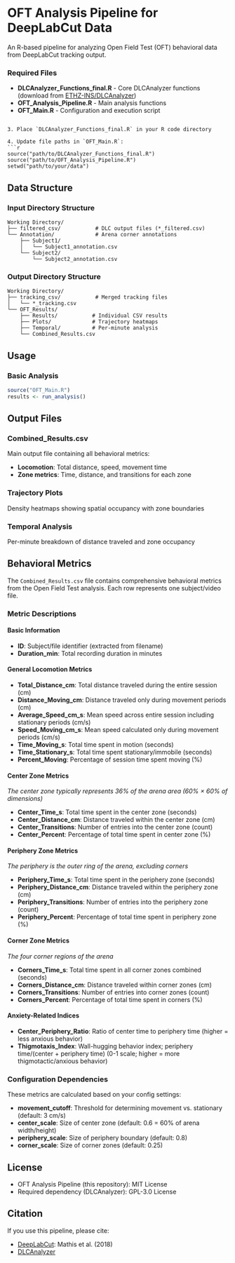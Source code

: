 # OFT Analysis Pipeline for DeepLabCut Data

An R-based pipeline for analyzing Open Field Test (OFT) behavioral data from DeepLabCut tracking output.

### Required Files
- **DLCAnalyzer_Functions_final.R** - Core DLCAnalyzer functions (download from [ETHZ-INS/DLCAnalyzer](https://github.com/ETHZ-INS/DLCAnalyzer))
- **OFT_Analysis_Pipeline.R** - Main analysis functions
- **OFT_Main.R** - Configuration and execution script

```

3. Place `DLCAnalyzer_Functions_final.R` in your R code directory

4. Update file paths in `OFT_Main.R`:
```r
source("path/to/DLCAnalyzer_Functions_final.R")
source("path/to/OFT_Analysis_Pipeline.R")
setwd("path/to/your/data")
```

## Data Structure

### Input Directory Structure
```
Working Directory/
├── filtered_csv/           # DLC output files (*_filtered.csv)
└── Annotation/             # Arena corner annotations
    ├── Subject1/
    │   └── Subject1_annotation.csv
    └── Subject2/
        └── Subject2_annotation.csv
```

### Output Directory Structure
```
Working Directory/
├── tracking_csv/           # Merged tracking files
│   └── *_tracking.csv
└── OFT_Results/
    ├── Results/           # Individual CSV results
    ├── Plots/             # Trajectory heatmaps
    ├── Temporal/          # Per-minute analysis
    └── Combined_Results.csv
```

## Usage

### Basic Analysis
```r
source("OFT_Main.R")
results <- run_analysis()
```

## Output Files

### Combined_Results.csv
Main output file containing all behavioral metrics:

- **Locomotion**: Total distance, speed, movement time
- **Zone metrics**: Time, distance, and transitions for each zone

### Trajectory Plots
Density heatmaps showing spatial occupancy with zone boundaries

### Temporal Analysis
Per-minute breakdown of distance traveled and zone occupancy

## Behavioral Metrics

The `Combined_Results.csv` file contains comprehensive behavioral metrics from the Open Field Test analysis. Each row represents one subject/video file.

### Metric Descriptions

#### Basic Information

- **ID**: Subject/file identifier (extracted from filename)
- **Duration_min**: Total recording duration in minutes

#### General Locomotion Metrics

- **Total_Distance_cm**: Total distance traveled during the entire session (cm)
- **Distance_Moving_cm**: Distance traveled only during movement periods (cm)
- **Average_Speed_cm_s**: Mean speed across entire session including stationary periods (cm/s)
- **Speed_Moving_cm_s**: Mean speed calculated only during movement periods (cm/s)
- **Time_Moving_s**: Total time spent in motion (seconds)
- **Time_Stationary_s**: Total time spent stationary/immobile (seconds)
- **Percent_Moving**: Percentage of session time spent moving (%)

#### Center Zone Metrics

*The center zone typically represents 36% of the arena area (60% × 60% of dimensions)*

- **Center_Time_s**: Total time spent in the center zone (seconds)
- **Center_Distance_cm**: Distance traveled within the center zone (cm)
- **Center_Transitions**: Number of entries into the center zone (count)
- **Center_Percent**: Percentage of total time spent in center zone (%)

#### Periphery Zone Metrics

*The periphery is the outer ring of the arena, excluding corners*

- **Periphery_Time_s**: Total time spent in the periphery zone (seconds)
- **Periphery_Distance_cm**: Distance traveled within the periphery zone (cm)
- **Periphery_Transitions**: Number of entries into the periphery zone (count)
- **Periphery_Percent**: Percentage of total time spent in periphery zone (%)

#### Corner Zone Metrics

*The four corner regions of the arena*

- **Corners_Time_s**: Total time spent in all corner zones combined (seconds)
- **Corners_Distance_cm**: Distance traveled within corner zones (cm)
- **Corners_Transitions**: Number of entries into corner zones (count)
- **Corners_Percent**: Percentage of total time spent in corners (%)

#### Anxiety-Related Indices

- **Center_Periphery_Ratio**: Ratio of center time to periphery time (higher = less anxious behavior)
- **Thigmotaxis_Index**: Wall-hugging behavior index; periphery time/(center + periphery time) (0-1 scale; higher = more thigmotactic/anxious behavior)

### Configuration Dependencies

These metrics are calculated based on your config settings:

- **movement_cutoff**: Threshold for determining movement vs. stationary (default: 3 cm/s)
- **center_scale**: Size of center zone (default: 0.6 = 60% of arena width/height)
- **periphery_scale**: Size of periphery boundary (default: 0.8)
- **corner_scale**: Size of corner zones (default: 0.25)

## License
- OFT Analysis Pipeline (this repository): MIT License
- Required dependency (DLCAnalyzer): GPL-3.0 License

## Citation

If you use this pipeline, please cite:
- [DeepLabCut](http://www.mackenziemathislab.org/deeplabcut): Mathis et al. (2018)
- [DLCAnalyzer](https://github.com/ETHZ-INS/DLCAnalyzer)
